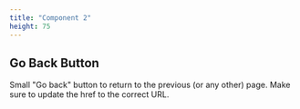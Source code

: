 ```yaml
---
title: "Component 2"
height: 75
---
```



## Go Back Button

Small "Go back" button to return to the previous (or any other) page. Make sure to update the href to the correct URL.
